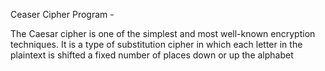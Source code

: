 Ceaser Cipher Program - 

The Caesar cipher is one of the simplest and most well-known encryption techniques. It is a type of substitution cipher in which each letter in the plaintext is shifted a fixed number of places down or up the alphabet
